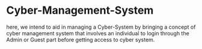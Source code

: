 # Cyber-Management-System
here, we intend to aid in managing a Cyber-System by bringing a concept of cyber management system that involves an individual to login through the Admin or Guest part before getting access to cyber system.
